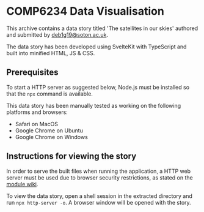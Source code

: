 # COMP6234 Data Visualisation

This archive contains a data story titled 'The satellites in our skies' authored and submitted by deb1g19@soton.ac.uk.

The data story has been developed using SvelteKit with TypeScript and built into minified HTML, JS & CSS.

## Prerequisites

To start a HTTP server as suggested below, Node.js must be installed so that the `npx` command is available.

This data story has been manually tested as working on the following platforms and browsers:

- Safari on MacOS
- Google Chrome on Ubuntu
- Google Chrome on Windows

## Instructions for viewing the story

In order to serve the built files when running the application, a HTTP web server must be used due to browser security restrictions, as stated on the [module wiki](https://secure.ecs.soton.ac.uk/noteswiki/index.php?title=COMP6234/Browsers_and_d3).

To view the data story, open a shell session in the extracted directory and run `npx http-server -o`. A browser window will be opened with the story.
